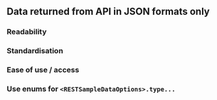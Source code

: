 ## Data returned from API in JSON formats only
### Readability
### Standardisation
### Ease of use / access
### Use enums for `<RESTSampleDataOptions>.type...`
